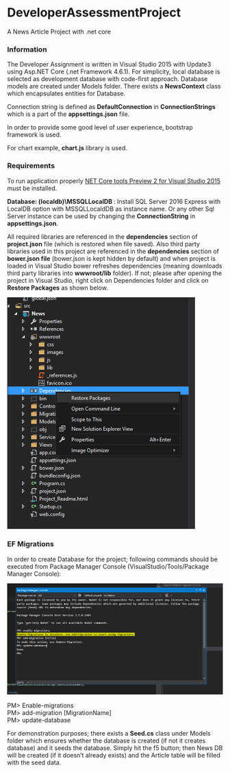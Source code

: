 # DeveloperAssessmentProject
A News Article Project with .net core


<h3><b>Information</b></h3>

The Developer Assignment is written in Visual Studio 2015 with Update3 using Asp.NET Core (.net Framework 4.6.1). For simplicity, local database is selected as development database with code-first approach. Database models are created under Models folder. There exists a <b>NewsContext</b> class which encapsulates entities for Database.

Connection string is defined as <b>DefaultConnection</b> in <b>ConnectionStrings</b> which is a part of the <b>appsettings.json</b> file.

In order to provide some good level of user experience, bootstrap framework is used.

For chart example, <b>chart.js</b> library is used.

<h3><b>Requirements</b></h3>

To run application properly <a href="https://go.microsoft.com/fwlink/?LinkID=827546">NET Core tools Preview 2 for Visual Studio 2015</a>  must be installed.

<b>Database: (localdb)\MSSQLLocalDB </b>: Install SQL Server 2016 Express with LocalDB option with MSSQLLocaldDB as instance name. Or any other Sql Server instance can be used by changing the <b>ConnectionString</b> in <b>appsettings.json</b>.

All required libraries are referenced in the <b>dependencies</b> section of <b>project.json</b> file (which is restored when file saved). Also third party libraries used in this project are referenced in the <b>dependencies</b> section of <b>bower.json file</b> (bower.json is kept hidden by default) and when project is loaded in Visual Studio bower refreshes dependencies (meaning downloads third party libraries into <b>wwwroot/lib</b> folder). If not; please after opening the project in Visual Studio, right click on Dependencies folder and click on <b>Restore Packages</b> as shown below.

<img src="./img/RestorePackages.png">


<h3><b>EF Migrations</b></h3>

In order to create Database for the project; following commands should be executed from Package Manager Console (VisualStudio/Tools/Package Manager Console):

<img src="./img/EFmigrations.png">

 PM> Enable-migrations</br>
 PM> add-migration [MigrationName]</br> 
 PM> update-database 
 
For demonstration purposes; there exists a <b>Seed.cs</b> class under Models folder which ensures whether the database is created (if not it creates database) and it seeds the database. Simply hit the f5 button; then News DB will be created (if it doesn’t already exists) and the Article table will be filled with the seed data.


